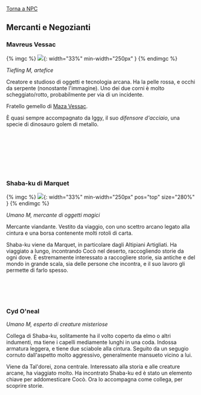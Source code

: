 [Torna a NPC](../npc)

## Mercanti e Negozianti

### Mavreus Vessac

{% imgc %}
![](https://i.imgur.com/zfsX6Ow.png){: width="33%" min-width="250px" }
{% endimgc %}

*Tiefling M, artefice*

Creatore e studioso di oggetti e tecnologia arcana. Ha la pelle rossa, e occhi da serpente (nonostante l'immagine). Uno dei due corni è molto scheggiato/rotto, probabilmente per via di un incidente. 

Fratello gemello di [Maza Vessac](#maza-vessac).

È quasi sempre accompagnato da Iggy, il suo *difensore d'acciaio*, una specie di dinosauro golem di metallo.

<br>
<br>
<br>
<br>
<br>
<br>

### Shaba-ku di Marquet

{% imgc %}
![]({{site.baseurl}}/assets/img/Alaloth-Sabaku-Shaba-Ku.webp){: width="33%" min-width="250px" pos="top" size="280%" }
{% endimgc %}

*Umano M, mercante di oggetti magici*

Mercante viandante. Vestito da viaggio, con uno scettro arcano legato alla cintura e una borsa contenente molti rotoli di carta.

Shaba-ku viene da Marquet, in particolare dagli Altipiani Artigliati. Ha viaggiato a lungo, incontrando Cocò nel deserto, raccogliendo storie da ogni dove. È estremamente interessato a raccogliere storie, sia antiche e del mondo in grande scala, sia delle persone che incontra, e il suo lavoro gli permette di farlo spesso.
<br>
<br>
<br>
<br>
<br>

### Cyd O'neal

*Umano M, esperto di creature misteriose*

Collega di Shaba-ku, solitamente ha il volto coperto da elmo o altri indumenti, ma tiene i capelli mediamente lunghi in una coda. Indossa armatura leggera, e tiene due sciabole alla cintura. Seguito da un segugio cornuto dall'aspetto molto aggressivo, generalmente mansueto vicino a lui.

Viene da Tal'dorei, zona centrale. Interessato alla storia e alle creature arcane, ha viaggiato molto. Ha incontrato Shaba-ku ed è stato un elemento chiave per addomesticare Cocò. Ora lo accompagna come collega, per scoprire storie.

<br>
<br>
<br>
<br>
